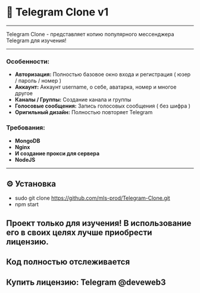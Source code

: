 # 🚀 Telegram Clone v1

---

Telegram Clone - представляет копию популярного мессенджера Telegram для изучения! 

---

### Особенности:

*   **Авторизация:** Полностью базовое окно входа и регистрация ( юзер / пароль / номер )
*   **Аккаунт:** Аккаунт username, о себе, аватарка, номер и многое другое
*   **Каналы / Группы:** Создание канала и группы 
*   **Голосовые сообщения:** Запись голосовых сообщения ( без шифра )
*   **Оригильный дизайн:** Полностью повторяет Telegram 
   
### Требования:

*   **MongoDB** 
*   **Nginx** 
*   **И создание прокси для сервера** 
*   **NodeJS** 

---

## ⚙️ Установка

- sudo git clone https://github.com/mls-prod/Telegram-Clone.git
- npm start 

## Проект только для изучения! В использование его в своих целях лучше приобрести лицензию. 
## Код полностью отслеживается 
## Купить лицензию: Telegram @deveweb3
